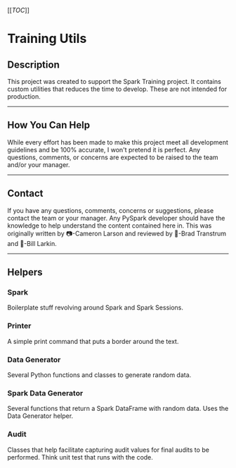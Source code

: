 [[_TOC_]]

# Training Utils

## Description

This project was created to support the Spark Training project. It contains custom utilities that reduces the time to
develop. These are not intended for production.

---

## How You Can Help

While every effort has been made to make this project meet all development guidelines and be 100% accurate, I won't
pretend it is perfect. Any questions, comments, or concerns are expected to be raised to the team and/or your manager.

---

## Contact

If you have any questions, comments, concerns or suggestions, please contact the team or your manager. Any PySpark
developer should have the knowledge to help understand the content contained here in. This was originally written
by 📷-Cameron Larson and reviewed by 🍞-Brad Transtrum and 🧢-Bill Larkin.

---

## Helpers

### Spark

Boilerplate stuff revolving around Spark and Spark Sessions.

### Printer

A simple print command that puts a border around the text.

### Data Generator

Several Python functions and classes to generate random data.

### Spark Data Generator

Several functions that return a Spark DataFrame with random data. Uses the Data Generator helper.

### Audit

Classes that help facilitate capturing audit values for final audits to be performed. Think unit test that runs with
the code.
